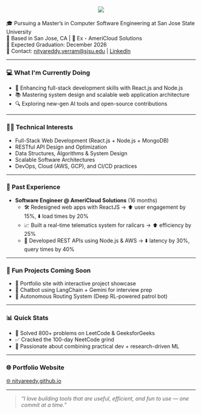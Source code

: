<h1 align="center">
  <img src="https://readme-typing-svg.herokuapp.com?font=Righteous&size=35&center=true&vCenter=true&width=500&height=70&duration=4000&lines=Hi+There!+👋+I'm+Nitya+Reddy" />
</h1>

🎓 Pursuing a Master’s in Computer Software Engineering at San Jose State University  
📍 Based in San Jose, CA | 💼 Ex - AmeriCloud Solutions  
📅 Expected Graduation: December 2026  
📧 Contact: nityareddy.yerram@sjsu.edu | [LinkedIn](https://www.linkedin.com/in/nitya-reddy-yerram-a90a36222)

---

### 💻 What I'm Currently Doing

- 🚀 Enhancing full-stack development skills with React.js and Node.js  
- 📚 Mastering system design and scalable web application architecture  
- 🔍 Exploring new-gen AI tools and open-source contributions  

---

### 👩‍💻 Technical Interests

- Full-Stack Web Development (React.js + Node.js + MongoDB)
- RESTful API Design and Optimization  
- Data Structures, Algorithms & System Design  
- Scalable Software Architectures  
- DevOps, Cloud (AWS, GCP), and CI/CD practices

---

### 💼 Past Experience

- **Software Engineer @ AmeriCloud Solutions** (16 months)
  - 🛠 Redesigned web apps with ReactJS → ⬆️ user engagement by 15%, ⬇️ load times by 20%
  - 📈 Built a real-time telematics system for railcars → ⬆️ efficiency by 25%
  - 🔄 Developed REST APIs using Node.js & AWS → ⬇️ latency by 30%, query times by 40%

---

### 📌 Fun Projects Coming Soon

- 🚀 Portfolio site with interactive project showcase  
- 💬 Chatbot using LangChain + Gemini for interview prep  
- 🤖 Autonomous Routing System (Deep RL-powered patrol bot)  

---

### 📊 Quick Stats

- 🧠 Solved 800+ problems on LeetCode & GeeksforGeeks  
- ✅ Cracked the 100-day NeetCode grind  
- 🧪 Passionate about combining practical dev + research-driven ML  

---

### 🌐 Portfolio Website
[🌐 nityareedy.github.io](https://nityareedy.github.io) <!-- Replace if you host it elsewhere -->

---

> _“I love building tools that are useful, efficient, and fun to use — one commit at a time.”_
